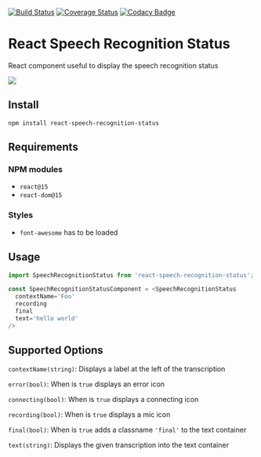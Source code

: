 [![Build Status](https://travis-ci.org/sljavi/react-speech-recognition-status.svg?branch=master)](https://travis-ci.org/sljavi/react-speech-recognition-status) [![Coverage Status](https://coveralls.io/repos/github/sljavi/react-speech-recognition-status/badge.svg?branch=master)](https://coveralls.io/github/sljavi/react-speech-recognition-status?branch=master) [![Codacy Badge](https://api.codacy.com/project/badge/Grade/6759438331b94413b9a741fbd2c9a01d)](https://www.codacy.com/app/javi-pzv/react-speech-recognition-status?utm_source=github.com&amp;utm_medium=referral&amp;utm_content=sljavi/react-speech-recognition-status&amp;utm_campaign=Badge_Grade)

# React Speech Recognition Status

React component useful to display the speech recognition status

![](http://i.imgur.com/OIOiPw4.png)

## Install

```
npm install react-speech-recognition-status
```

## Requirements

### NPM modules
- `react@15`
- `react-dom@15`

### Styles
- `font-awesome` has to be loaded

## Usage

```javascript
import SpeechRecognitionStatus from 'react-speech-recognition-status';

const SpeechRecognitionStatusComponent = <SpeechRecognitionStatus
  contextName='Foo'
  recording
  final
  text='hello world'
/>
```

## Supported Options

`contextName(string)`: Displays a label at the left of the transcription

`error(bool)`: When is `true` displays an error icon

`connecting(bool)`: When is `true` displays a connecting icon

`recording(bool)`: When is `true` displays a mic icon

`final(bool)`: When is `true` adds a classname `'final'` to the text container

`text(string)`: Displays the given transcription into the text container


